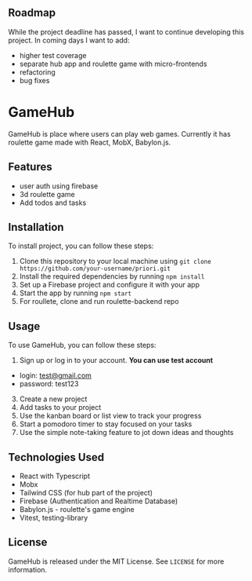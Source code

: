 ## Roadmap

While the project deadline has passed, I want to continue developing this project. In coming days I want to add:

- higher test coverage
- separate hub app and roulette game with micro-frontends
- refactoring
- bug fixes

# GameHub

GameHub is place where users can play web games. Currently it has roulette game made with React, MobX, Babylon.js.

## Features

- user auth using firebase
- 3d roulette game
- Add todos and tasks

## Installation

To install project, you can follow these steps:

1.  Clone this repository to your local machine using `git clone https://github.com/your-username/priori.git`
2.  Install the required dependencies by running `npm install`
3.  Set up a Firebase project and configure it with your app
4.  Start the app by running `npm start`
5.  For roullete, clone and run roulette-backend repo

## Usage

To use GameHub, you can follow these steps:

1.  Sign up or log in to your account. **You can use test account**

- login: test@gmail.com
- password: test123

3.  Create a new project
4.  Add tasks to your project
5.  Use the kanban board or list view to track your progress
6.  Start a pomodoro timer to stay focused on your tasks
7.  Use the simple note-taking feature to jot down ideas and thoughts

## Technologies Used

- React with Typescript
- Mobx
- Tailwind CSS (for hub part of the project)
- Firebase (Authentication and Realtime Database)
- Babylon.js - roulette's game engine
- Vitest, testing-library

## License

GameHub is released under the MIT License. See `LICENSE` for more information.
